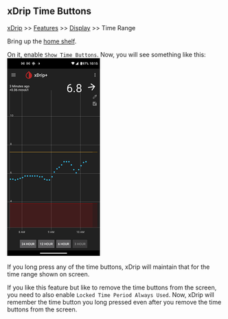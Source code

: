 ## xDrip Time Buttons  
[xDrip](../README.md) >> [Features](./Features_page.md) >> [Display](./Display/Display.md) >> Time Range  
  
Bring up the [home shelf](./HomeShelf.md).   
  
On it, enable `Show Time Buttons`.  Now, you will see something like this:  
![](./images/ShowTimeButtons.png)  
  
If you long press any of the time buttons, xDrip will maintain that for the time range shown on screen.  
  
If you like this feature but like to remove the time buttons from the screen, you need to also enable `Locked Time Period Always Used`.  Now, xDrip will remember the time button you long pressed even after you remove the time buttons from the screen.  
  
